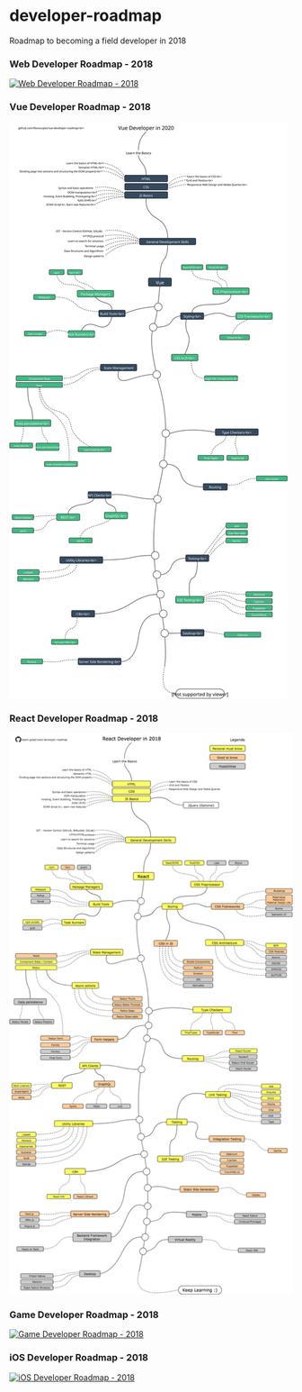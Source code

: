 # developer-roadmap
Roadmap to becoming a field developer in 2018

### Web Developer Roadmap - 2018
[![Web Developer Roadmap - 2018](https://camo.githubusercontent.com/4511e3b4831b40f49c008418b5bb509d10efcbac/68747470733a2f2f692e696d6775722e636f6d2f4f5a554f5574492e706e67)](https://github.com/kamranahmedse/developer-roadmap)

### Vue Developer Roadmap - 2018
[![Vue Developer Roadmap - 2018](https://github.com/flaviocopes/vue-developer-roadmap/blob/master/roadmap.svg)](https://github.com/flaviocopes/vue-developer-roadmap)

### React Developer Roadmap - 2018
[![React Developer Roadmap - 2018](https://github.com/adam-golab/react-developer-roadmap/raw/master/roadmap.png)](https://github.com/adam-golab/react-developer-roadmap)

### Game Developer Roadmap - 2018
[![Game Developer Roadmap - 2018](https://github.com/utilForever/game-developer-roadmap/raw/master/Images/Intro.png)](https://github.com/utilForever/game-developer-roadmap)

### iOS Developer Roadmap - 2018
[![iOS Developer Roadmap - 2018](https://github.com/BohdanOrlov/iOS-Developer-Roadmap/raw/master/headerImage.png)](https://github.com/BohdanOrlov/iOS-Developer-Roadmap)
